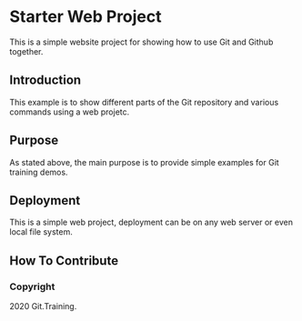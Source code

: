 # Starter Web Project

This is a simple website project for showing how to use Git and Github together.

## Introduction

This example is to show different parts of the Git repository and various commands using a web projetc.

## Purpose

As stated above, the main purpose is to provide simple examples for Git training demos.

## Deployment

This is a simple web project, deployment can be on any web server or even local file system.

## How  To Contribute


### Copyright

2020 Git.Training.